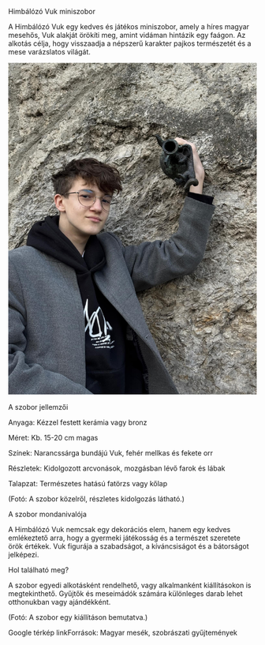 Himbálózó Vuk miniszobor

A Himbálózó Vuk egy kedves és játékos miniszobor, amely a híres magyar mesehős, Vuk alakját örökíti meg, amint vidáman hintázik egy faágon. Az alkotás célja, hogy visszaadja a népszerű karakter pajkos természetét és a mese varázslatos világát.



![Vul himbálózo](kepek/Alexvuk.jpg)

A szobor jellemzői

Anyaga: Kézzel festett kerámia vagy bronz

Méret: Kb. 15-20 cm magas

Színek: Narancssárga bundájú Vuk, fehér mellkas és fekete orr

Részletek: Kidolgozott arcvonások, mozgásban lévő farok és lábak

Talapzat: Természetes hatású fatörzs vagy kőlap

(Fotó: A szobor közelről, részletes kidolgozás látható.)

A szobor mondanivalója

A Himbálózó Vuk nemcsak egy dekorációs elem, hanem egy kedves emlékeztető arra, hogy a gyermeki játékosság és a természet szeretete örök értékek. Vuk figurája a szabadságot, a kíváncsiságot és a bátorságot jelképezi.

Hol található meg?

A szobor egyedi alkotásként rendelhető, vagy alkalmanként kiállításokon is megtekinthető. Gyűjtők és meseimádók számára különleges darab lehet otthonukban vagy ajándékként.

(Fotó: A szobor egy kiállításon bemutatva.)

Google térkép linkForrások: Magyar mesék, szobrászati gyűjtemények
